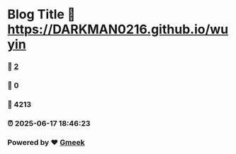 # Blog Title :link: https://DARKMAN0216.github.io/wuyin 
### :page_facing_up: [2](https://DARKMAN0216.github.io/wuyin/tag.html) 
### :speech_balloon: 0 
### :hibiscus: 4213 
### :alarm_clock: 2025-06-17 18:46:23 
### Powered by :heart: [Gmeek](https://github.com/Meekdai/Gmeek)
